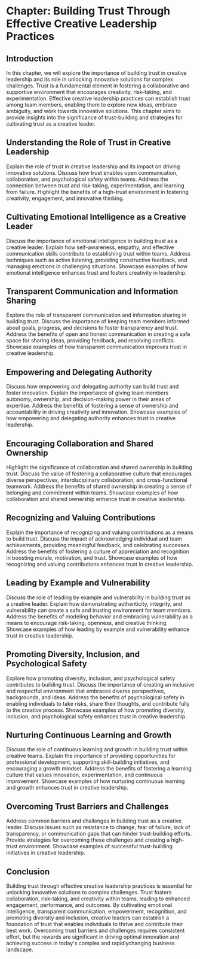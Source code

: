 Chapter: Building Trust Through Effective Creative Leadership Practices
=======================================================================

Introduction
------------

In this chapter, we will explore the importance of building trust in creative leadership and its role in unlocking innovative solutions for complex challenges. Trust is a fundamental element in fostering a collaborative and supportive environment that encourages creativity, risk-taking, and experimentation. Effective creative leadership practices can establish trust among team members, enabling them to explore new ideas, embrace ambiguity, and work towards innovative solutions. This chapter aims to provide insights into the significance of trust-building and strategies for cultivating trust as a creative leader.

Understanding the Role of Trust in Creative Leadership
------------------------------------------------------

Explain the role of trust in creative leadership and its impact on driving innovative solutions. Discuss how trust enables open communication, collaboration, and psychological safety within teams. Address the connection between trust and risk-taking, experimentation, and learning from failure. Highlight the benefits of a high-trust environment in fostering creativity, engagement, and innovative thinking.

Cultivating Emotional Intelligence as a Creative Leader
-------------------------------------------------------

Discuss the importance of emotional intelligence in building trust as a creative leader. Explain how self-awareness, empathy, and effective communication skills contribute to establishing trust within teams. Address techniques such as active listening, providing constructive feedback, and managing emotions in challenging situations. Showcase examples of how emotional intelligence enhances trust and fosters creativity in leadership.

Transparent Communication and Information Sharing
-------------------------------------------------

Explore the role of transparent communication and information sharing in building trust. Discuss the importance of keeping team members informed about goals, progress, and decisions to foster transparency and trust. Address the benefits of open and honest communication in creating a safe space for sharing ideas, providing feedback, and resolving conflicts. Showcase examples of how transparent communication improves trust in creative leadership.

Empowering and Delegating Authority
-----------------------------------

Discuss how empowering and delegating authority can build trust and foster innovation. Explain the importance of giving team members autonomy, ownership, and decision-making power in their areas of expertise. Address the benefits of fostering a sense of ownership and accountability in driving creativity and innovation. Showcase examples of how empowering and delegating authority enhances trust in creative leadership.

Encouraging Collaboration and Shared Ownership
----------------------------------------------

Highlight the significance of collaboration and shared ownership in building trust. Discuss the value of fostering a collaborative culture that encourages diverse perspectives, interdisciplinary collaboration, and cross-functional teamwork. Address the benefits of shared ownership in creating a sense of belonging and commitment within teams. Showcase examples of how collaboration and shared ownership enhance trust in creative leadership.

Recognizing and Valuing Contributions
-------------------------------------

Explain the importance of recognizing and valuing contributions as a means to build trust. Discuss the impact of acknowledging individual and team achievements, providing meaningful feedback, and celebrating successes. Address the benefits of fostering a culture of appreciation and recognition in boosting morale, motivation, and trust. Showcase examples of how recognizing and valuing contributions enhances trust in creative leadership.

Leading by Example and Vulnerability
------------------------------------

Discuss the role of leading by example and vulnerability in building trust as a creative leader. Explain how demonstrating authenticity, integrity, and vulnerability can create a safe and trusting environment for team members. Address the benefits of modeling behavior and embracing vulnerability as a means to encourage risk-taking, openness, and creative thinking. Showcase examples of how leading by example and vulnerability enhance trust in creative leadership.

Promoting Diversity, Inclusion, and Psychological Safety
--------------------------------------------------------

Explore how promoting diversity, inclusion, and psychological safety contributes to building trust. Discuss the importance of creating an inclusive and respectful environment that embraces diverse perspectives, backgrounds, and ideas. Address the benefits of psychological safety in enabling individuals to take risks, share their thoughts, and contribute fully to the creative process. Showcase examples of how promoting diversity, inclusion, and psychological safety enhances trust in creative leadership.

Nurturing Continuous Learning and Growth
----------------------------------------

Discuss the role of continuous learning and growth in building trust within creative teams. Explain the importance of providing opportunities for professional development, supporting skill-building initiatives, and encouraging a growth mindset. Address the benefits of fostering a learning culture that values innovation, experimentation, and continuous improvement. Showcase examples of how nurturing continuous learning and growth enhances trust in creative leadership.

Overcoming Trust Barriers and Challenges
----------------------------------------

Address common barriers and challenges in building trust as a creative leader. Discuss issues such as resistance to change, fear of failure, lack of transparency, or communication gaps that can hinder trust-building efforts. Provide strategies for overcoming these challenges and creating a high-trust environment. Showcase examples of successful trust-building initiatives in creative leadership.

Conclusion
----------

Building trust through effective creative leadership practices is essential for unlocking innovative solutions to complex challenges. Trust fosters collaboration, risk-taking, and creativity within teams, leading to enhanced engagement, performance, and outcomes. By cultivating emotional intelligence, transparent communication, empowerment, recognition, and promoting diversity and inclusion, creative leaders can establish a foundation of trust that enables individuals to thrive and contribute their best work. Overcoming trust barriers and challenges requires consistent effort, but the rewards are significant in driving optimal innovation and achieving success in today's complex and rapidlychanging business landscape.
